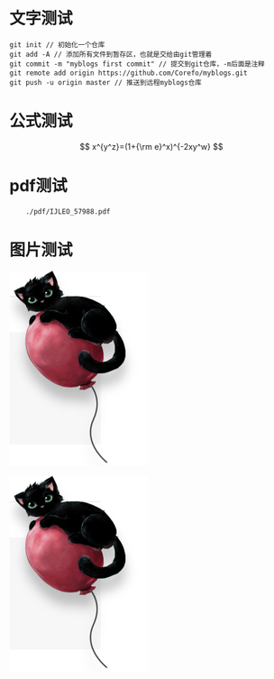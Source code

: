# 文字测试

```git
git init // 初始化一个仓库
git add -A // 添加所有文件到暂存区，也就是交给由git管理着
git commit -m "myblogs first commit" // 提交到git仓库，-m后面是注释
git remote add origin https://github.com/Corefo/myblogs.git
git push -u origin master // 推送到远程myblogs仓库
```

# 公式测试

$$ x^{y^z}=(1+{\rm e}^x)^{-2xy^w} $$

# pdf测试

```pdf
    ./pdf/IJLEO_57988.pdf
```
# 图片测试

<img src="./pictures/cat.jpg">

![图片测试](../pictures/cat.jpg)